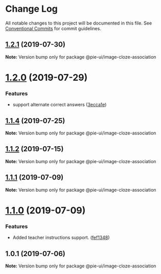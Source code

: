 # Change Log

All notable changes to this project will be documented in this file.
See [Conventional Commits](https://conventionalcommits.org) for commit guidelines.

## [1.2.1](https://github.com/pie-framework/pie-ui/compare/@pie-ui/image-cloze-association@1.2.0...@pie-ui/image-cloze-association@1.2.1) (2019-07-30)

**Note:** Version bump only for package @pie-ui/image-cloze-association





# [1.2.0](https://github.com/pie-framework/pie-ui/compare/@pie-ui/image-cloze-association@1.1.4...@pie-ui/image-cloze-association@1.2.0) (2019-07-29)


### Features

* support alternate correct answers ([3ecca1e](https://github.com/pie-framework/pie-ui/commit/3ecca1e))





## [1.1.4](https://github.com/pie-framework/pie-ui/compare/@pie-ui/image-cloze-association@1.1.2...@pie-ui/image-cloze-association@1.1.4) (2019-07-25)

**Note:** Version bump only for package @pie-ui/image-cloze-association





## [1.1.2](https://github.com/pie-framework/pie-ui/compare/@pie-ui/image-cloze-association@1.1.1...@pie-ui/image-cloze-association@1.1.2) (2019-07-15)

**Note:** Version bump only for package @pie-ui/image-cloze-association





## [1.1.1](https://github.com/pie-framework/pie-ui/compare/@pie-ui/image-cloze-association@1.1.0...@pie-ui/image-cloze-association@1.1.1) (2019-07-09)

**Note:** Version bump only for package @pie-ui/image-cloze-association





# [1.1.0](https://github.com/pie-framework/pie-ui/compare/@pie-ui/image-cloze-association@1.0.1...@pie-ui/image-cloze-association@1.1.0) (2019-07-09)


### Features

* Added teacher instructions support. ([fef1348](https://github.com/pie-framework/pie-ui/commit/fef1348))





## 1.0.1 (2019-07-06)

**Note:** Version bump only for package @pie-ui/image-cloze-association
